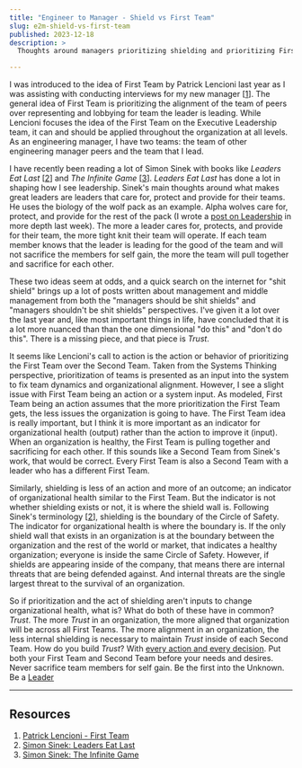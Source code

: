 ```yaml
---
title: "Engineer to Manager - Shield vs First Team"
slug: e2m-shield-vs-first-team
published: 2023-12-18
description: >
  Thoughts around managers prioritizing shielding and prioritizing First Team.

---
```


I was introduced to the idea of First Team by Patrick Lencioni last year as I was assisting with conducting interviews
for my new manager [[1](https://www.youtube.com/watch?v=BjE_mPoZPSg)]. The general idea of First Team is prioritizing
the alignment of the team of peers over representing and lobbying for team the leader is leading.  While Lencioni
focuses the idea of the First Team on the Executive Leadership team, it can and should be applied throughout the
organization at all levels. As an engineering manager, I have two teams: the team of other engineering manager peers and
the team that I lead.

I have recently been reading a lot of Simon Sinek with books like _Leaders Eat Last_
[[2](https://simonsinek.com/books/leaders-eat-last/)] and _The Infinite Game_
[[3](https://simonsinek.com/books/the-infinite-game/)]. _Leaders Eat Last_ has done a lot in shaping how I see
leadership. Sinek's main thoughts around what makes great leaders are leaders that care for, protect and provide for 
their teams. He uses the biology of the wolf pack as an example. Alpha wolves care for, protect, and provide for the
rest of the pack (I wrote a [post on Leadership](/posts/e2m-management-and-leadership) in more depth last week). The
more a leader cares for, protects, and provide for their team, the more tight knit their team will operate. If each team
member knows that the leader is leading for the good of the team and will not sacrifice the members for self gain, the
more the team will pull together and sacrifice for each other.

These two ideas seem at odds, and a quick search on the internet for "shit shield" brings up a lot of posts written
about management and middle management from both the "managers should be shit shields" and "managers shouldn't be shit
shields" perspectives. I've given it a lot over the last year and, like most important things in life, have concluded
that it is a lot more nuanced than than the one dimensional "do this" and "don't do this". There is a missing piece, and
that piece is _Trust_.

It seems like Lencioni's call to action is the action or behavior of prioritizing the First Team over the Second Team.
Taken from the Systems Thinking perspective, prioritization of teams is presented as an input into the system to fix
team dynamics and organizational alignment. However, I see a slight issue with First Team being an action or a system
input. As modeled, First Team being an action assumes that the more prioritization the First Team gets, the less issues
the organization is going to have. The First Team idea is really important, but I think it is more important as an
indicator for organizational health (output) rather than the action to improve it (input). When an organization is
healthy, the First Team is pulling together and sacrificing for each other. If this sounds like a Second Team from
Sinek's work, that would be correct. Every First Team is also a Second Team with a leader who has a different First
Team.

Similarly, shielding is less of an action and more of an outcome; an indicator of organizational health similar to the
First Team. But the indicator is not whether shielding exists or not, it is where the shield wall is. Following Sinek's
terminology [[2](https://simonsinek.com/books/leaders-eat-last/)], shielding is the boundary of the Circle of Safety.
The indicator for organizational health is where the boundary is. If the only shield wall that exists in an organization is at
the boundary between the organization and the rest of the world or market, that indicates a healthy organization;
everyone is inside the same Circle of Safety. However, if shields are appearing inside of the company, that means there
are internal threats that are being defended against. And internal threats are the single largest threat to the survival
of an organization.

So if prioritization and the act of shielding aren't inputs to change organizational health, what is? What do both of
these have in common? _Trust_. The more _Trust_ in an organization, the more aligned that organization will be across
all First Teams. The more alignment in an organization, the less internal shielding is necessary to maintain _Trust_
inside of each Second Team. How do you build _Trust_? With [every action and every decision](/posts/e2m-marbles). Put
both your First Team and Second Team before your needs and desires. Never sacrifice team members for self gain. Be the
first into the Unknown. Be a [Leader](/posts/e2m-management-and-leadership)


---

## Resources

1. [Patrick Lencioni - First Team](https://www.youtube.com/watch?v=BjE_mPoZPSg)
2. [Simon Sinek: Leaders Eat Last](https://simonsinek.com/books/leaders-eat-last/)
3. [Simon Sinek: The Infinite Game](https://simonsinek.com/books/the-infinite-game/)
